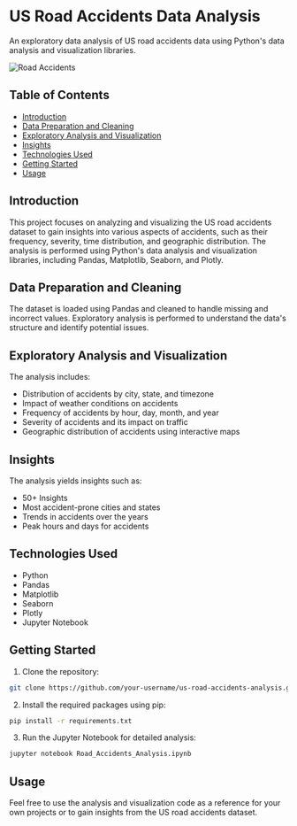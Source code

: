 # US Road Accidents Data Analysis

An exploratory data analysis of US road accidents data using Python's data analysis and visualization libraries.

![Road Accidents](link-to-image.jpg)

## Table of Contents

- [Introduction](#introduction)
- [Data Preparation and Cleaning](#data-preparation-and-cleaning)
- [Exploratory Analysis and Visualization](#exploratory-analysis-and-visualization)
- [Insights](#insights)
- [Technologies Used](#technologies-used)
- [Getting Started](#getting-started)
- [Usage](#usage)

## Introduction

This project focuses on analyzing and visualizing the US road accidents dataset to gain insights into various aspects of accidents, such as their frequency, severity, time distribution, and geographic distribution. The analysis is performed using Python's data analysis and visualization libraries, including Pandas, Matplotlib, Seaborn, and Plotly.

## Data Preparation and Cleaning

The dataset is loaded using Pandas and cleaned to handle missing and incorrect values. Exploratory analysis is performed to understand the data's structure and identify potential issues.

## Exploratory Analysis and Visualization

The analysis includes:
- Distribution of accidents by city, state, and timezone
- Impact of weather conditions on accidents
- Frequency of accidents by hour, day, month, and year
- Severity of accidents and its impact on traffic
- Geographic distribution of accidents using interactive maps

## Insights

The analysis yields insights such as:
- 50+ Insights 
- Most accident-prone cities and states
- Trends in accidents over the years
- Peak hours and days for accidents

## Technologies Used

- Python
- Pandas
- Matplotlib
- Seaborn
- Plotly
- Jupyter Notebook

## Getting Started

1. Clone the repository:

```bash
git clone https://github.com/your-username/us-road-accidents-analysis.git
```

2. Install the required packages using pip:
```bash
pip install -r requirements.txt
```

3. Run the Jupyter Notebook for detailed analysis:
```bash
jupyter notebook Road_Accidents_Analysis.ipynb
```

## Usage

Feel free to use the analysis and visualization code as a reference for your own projects or to gain insights from the US road accidents dataset.

